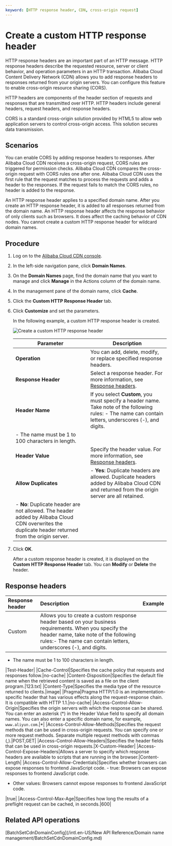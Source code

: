 ```yaml
---
keyword: [HTTP response header, CDN, cross-origin request]
---
```


# Create a custom HTTP response header

HTTP response headers are an important part of an HTTP message. HTTP response headers describe the requested resource, server or client behavior, and operation parameters in an HTTP transaction. Alibaba Cloud Content Delivery Network \(CDN\) allows you to add response headers to responses returned from your origin servers. You can configure this feature to enable cross-origin resource sharing \(CORS\).

HTTP headers are components of the header section of requests and responses that are transmitted over HTTP. HTTP headers include general headers, request headers, and response headers.

CORS is a standard cross-origin solution provided by HTML5 to allow web application servers to control cross-origin access. This solution secures data transmission.

## Scenarios

You can enable CORS by adding response headers to responses. After Alibaba Cloud CDN receives a cross-origin request, CORS rules are triggered for permission checks. Alibaba Cloud CDN compares the cross-origin request with CORS rules one after one. Alibaba Cloud CDN uses the first rule that the request matches to process the requests and adds a header to the responses. If the request fails to match the CORS rules, no header is added to the response.

An HTTP response header applies to a specified domain name. After you create an HTTP response header, it is added to all responses returned from the domain name. An HTTP response header affects the response behavior of only clients such as browsers. It does affect the caching behavior of CDN nodes. You cannot create a custom HTTP response header for wildcard domain names.

## Procedure

1.  Log on to the [Alibaba Cloud CDN console](https://cdn.console.aliyun.com).

2.  In the left-side navigation pane, click **Domain Names**.

3.  On the **Domain Names** page, find the domain name that you want to manage and click **Manage** in the Actions column of the domain name.

4.  In the management pane of the domain name, click **Cache**.

5.  Click the **Custom HTTP Response Header** tab.

6.  Click **Customize** and set the parameters.

    In the following example, a custom HTTP response header is created.

    ![Create a custom HTTP response header](https://static-aliyun-doc.oss-accelerate.aliyuncs.com/assets/img/en-US/2314077161/p69929.png)

    |Parameter|Description|
    |---------|-----------|
    |**Operation**|You can add, delete, modify, or replace specified response headers.|
    |**Response Header**|Select a response header. For more information, see [Response headers](#section_wj7_ax2_xre).|
    |**Header Name**|If you select **Custom**, you must specify a header name. Take note of the following rules:    -   The name can contain letters, underscores \(-\), and digits.
    -   The name must be 1 to 100 characters in length. |
    |**Header Value**|Specify the header value. For more information, see [Response headers](#section_wj7_ax2_xre).|
    |**Allow Duplicates**|    -   **Yes**: Duplicate headers are allowed. Duplicate headers added by Alibaba Cloud CDN and returned from the origin server are all retained.
    -   **No**: Duplicate header are not allowed. The header added by Alibaba Cloud CDN overwrites the duplicate header returned from the origin server. |

7.  Click **OK**.

    After a custom response header is created, it is displayed on the **Custom HTTP Response Header** tab. You can **Modify** or **Delete** the header.


## Response headers

|Response header|Description|Example|
|:--------------|:----------|-------|
|Custom|Allows you to create a custom response header based on your business requirements. When you specify the header name, take note of the following rules:-   The name can contain letters, underscores \(-\), and digits.
-   The name must be 1 to 100 characters in length.

|Test-Header|
|Cache-Control|Specifies the cache policy that requests and responses follow.|no-cache|
|Content-Disposition|Specifies the default file name when the retrieved content is saved as a file on the client program.|123.txt|
|Content-Type|Specifies the media type of the resource returned to clients.|image|
|Pragma|Pragma HTTP/1.0 is an implementation-specific header that has various effects along the request-response chain. It is compatible with HTTP 1.1.|no-cache|
|Access-Control-Allow-Origin|Specifies the origin servers with which the response can be shared. You can enter an asterisk \(\*\) in the Header Value field to specify all domain names. You can also enter a specific domain name, for example, `www.aliyun.com`.|\*|
|Access-Control-Allow-Methods|Specifies the request methods that can be used in cross-origin requests. You can specify one or more request methods. Separate multiple request methods with commas \(,\).|POST,GET|
|Access-Control-Allow-Headers|Specifies the header fields that can be used in cross-origin requests.|X-Custom-Header|
|Access-Control-Expose-Headers|Allows a server to specify which response headers are available to scripts that are running in the browser.|Content-Length|
|Access-Control-Allow-Credentials|Specifies whether browsers can expose responses to frontend JavaScript code. -   true: Browsers can expose responses to frontend JavaScript code.
-   Other values: Browsers cannot expose responses to frontend JavaScript code.

|true|
|Access-Control-Max-Age|Specifies how long the results of a preflight request can be cached, in seconds.|600|

## Related API operations

[BatchSetCdnDomainConfig](/intl.en-US/New API Reference/Domain name management/BatchSetCdnDomainConfig.md)

